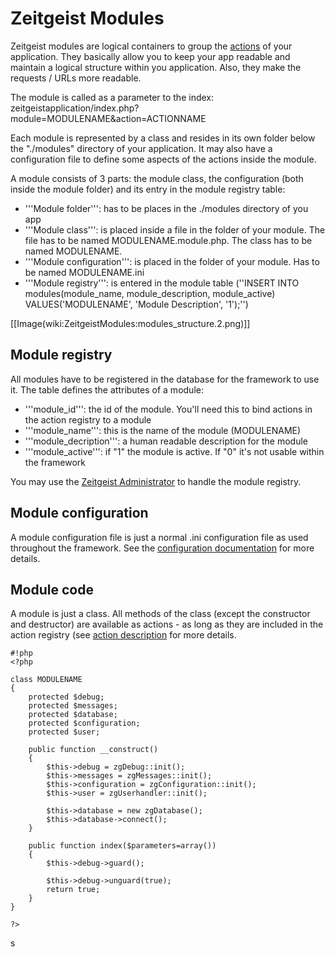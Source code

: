 # Zeitgeist Modules #

Zeitgeist modules are logical containers to group the [actions](ZeitgeistActions.md) of your application. They basically allow you to keep your app readable and maintain a logical structure within you application. Also, they make the requests / URLs more readable.

The module is called as a parameter to the index: zeitgeistapplication/index.php?module=MODULENAME&action=ACTIONNAME

Each module is represented by a class and resides in its own folder below the "./modules" directory of your application. It may also have a configuration file to define some aspects of the actions inside the module.

A module consists of 3 parts: the module class, the configuration (both inside the module folder) and its entry in the module registry table:

  * '''Module folder''': has to be places in the ./modules directory of you app
  * '''Module class''': is placed inside a file in the folder of your module. The file has to be named MODULENAME.module.php. The class has to be named MODULENAME.
  * '''Module configuration''': is placed in the folder of your module. Has to be named MODULENAME.ini
  * '''Module registry''': is entered in the module table (''INSERT INTO modules(module\_name, module\_description, module\_active) VALUES('MODULENAME', 'Module Description', '1');'')

[[Image(wiki:ZeitgeistModules:modules\_structure.2.png)]]

## Module registry ##

All modules have to be registered in the database for the framework to use it. The table defines the attributes of a module:

  * '''module\_id''': the id of the module. You'll need this to bind actions in the action registry to a module
  * '''module\_name''': this is the name of the module (MODULENAME)
  * '''module\_decription''': a human readable description for the module
  * '''module\_active''': if "1" the module is active. If "0" it's not usable within the framework

You may use the [Zeitgeist Administrator](ZeitgeistAdministrator.md) to handle the module registry.

## Module configuration ##

A module configuration file is just a normal .ini configuration file as used throughout the framework. See the [configuration documentation](ClassConfiguration.md) for more details.

## Module code ##

A module is just a class. All methods of the class (except the constructor and destructor) are available as actions - as long as they are included in the action registry (see [action description](ZeitgeistActions.md) for more details.

```
#!php
<?php

class MODULENAME
{
	protected $debug;
	protected $messages;
	protected $database;
	protected $configuration;
	protected $user;

	public function __construct()
	{
		$this->debug = zgDebug::init();
		$this->messages = zgMessages::init();
		$this->configuration = zgConfiguration::init();
		$this->user = zgUserhandler::init();

		$this->database = new zgDatabase();
		$this->database->connect();
	}

	public function index($parameters=array())
	{
		$this->debug->guard();

		$this->debug->unguard(true);
		return true;
	}
}

?>
```
s
